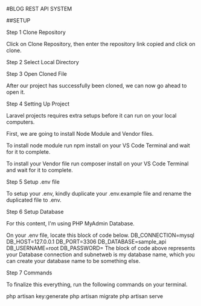 #BLOG REST API SYSTEM

##SETUP

Step 1
Clone Repository

Click on Clone Repository, then enter the repository link copied and click on clone.

Step 2
Select Local Directory

Step 3
Open Cloned File

After our project has successfully been cloned, we can now go ahead to open it.

Step 4
Setting Up Project

Laravel projects requires extra setups before it can run on your local computers.

First, we are going to install Node Module and Vendor files.

To install node module run
npm install
on your VS Code Terminal and wait for it to complete.

To install your Vendor file run
composer install
on your VS Code Terminal and wait for it to complete.

Step 5
Setup .env file

To setup your .env, kindly duplicate your .env.example file and rename the duplicated file to .env.

Step 6
Setup Database

For this content, I'm using PHP MyAdmin Database.

On your .env file, locate this block of code below.
DB_CONNECTION=mysql
DB_HOST=127.0.0.1
DB_PORT=3306
DB_DATABASE=sample_api
DB_USERNAME=root
DB_PASSWORD=
The block of code above represents your Database connection and subnetweb is my database name, which you can create your database name to be something else.

Step 7
Commands

To finalize this everything, run the following commands on your terminal.

php artisan key:generate
php artisan migrate
php artisan serve
